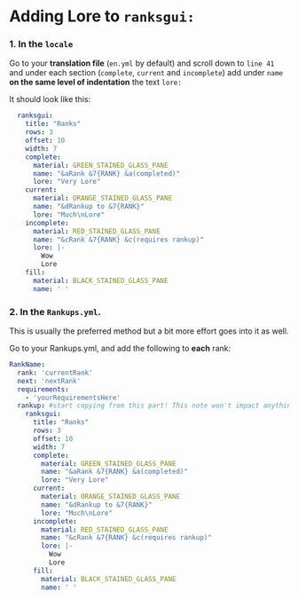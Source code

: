 # Adding Lore to `ranksgui:`  
### 1. In the `locale`
Go to your **translation file** (`en.yml` by default) and scroll down to `line 41` and under each section (`complete`, `current` and `incomplete`) add under `name` **on the same level of indentation** the text `lore:`

It should look like this:
```yml
  ranksgui:
    title: "Ranks"
    rows: 3
    offset: 10
    width: 7
    complete:
      material: GREEN_STAINED_GLASS_PANE
      name: "&aRank &7{RANK} &a(completed)"
      lore: "Very Lore"
    current:
      material: ORANGE_STAINED_GLASS_PANE
      name: "&dRankup to &7{RANK}"
      lore: "Much\nLore"
    incomplete:
      material: RED_STAINED_GLASS_PANE
      name: "&cRank &7{RANK} &c(requires rankup)"
      lore: |-
        Wow
        Lore
    fill:
      material: BLACK_STAINED_GLASS_PANE
      name: ' '
```
### 2. In the `Rankups.yml`.
This is usually the preferred method but a bit more effort goes into it as well.

Go to your Rankups.yml, and add the following to __**each**__ rank:
```yaml
RankName:
  rank: 'currentRank'
  next: 'nextRank'
  requirements:
    - 'yourRequirementsHere'
  rankup: #start copying from this part! This note won't impact anything and can be removed. 
    ranksgui:
      title: "Ranks"
      rows: 3
      offset: 10
      width: 7
      complete:
        material: GREEN_STAINED_GLASS_PANE
        name: "&aRank &7{RANK} &a(completed)"
        lore: "Very Lore"
      current:
        material: ORANGE_STAINED_GLASS_PANE
        name: "&dRankup to &7{RANK}"
        lore: "Much\nLore"
      incomplete:
        material: RED_STAINED_GLASS_PANE
        name: "&cRank &7{RANK} &c(requires rankup)"
        lore: |-
          Wow
          Lore
      fill:
        material: BLACK_STAINED_GLASS_PANE
        name: ' '
